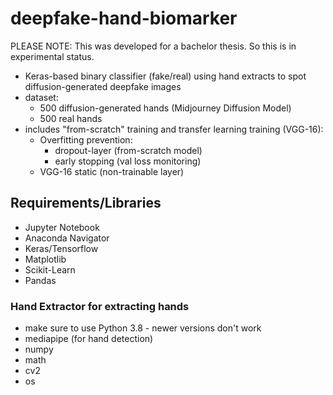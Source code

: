 # deepfake-hand-biomarker
PLEASE NOTE: This was developed for a bachelor thesis. So this is in experimental status. 
- Keras-based binary classifier (fake/real) using hand extracts to spot diffusion-generated deepfake images
- dataset:
  - 500 diffusion-generated hands (Midjourney Diffusion Model)
  - 500 real hands
- includes "from-scratch" training and transfer learning training (VGG-16):
  - Overfitting prevention:
    - dropout-layer (from-scratch model)
    - early stopping (val loss monitoring)
  - VGG-16 static (non-trainable layer)

## Requirements/Libraries
- Jupyter Notebook
- Anaconda Navigator 
- Keras/Tensorflow
- Matplotlib
- Scikit-Learn
- Pandas
### Hand Extractor for extracting hands
- make sure to use Python 3.8 - newer versions don't work
- mediapipe (for hand detection)
- numpy
- math
- cv2
- os
  
